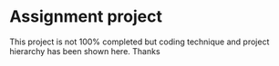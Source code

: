 # Assignment project
This project is not 100% completed but coding technique and project hierarchy has been shown here.
Thanks
